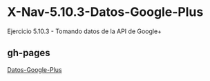 # X-Nav-5.10.3-Datos-Google-Plus
Ejercicio 5.10.3 - Tomando datos de la API de Google+

## gh-pages

<a href="http://miansaay.github.io/X-Nav-5.10.3-Datos-Google-Plus/">Datos-Google-Plus</a>

